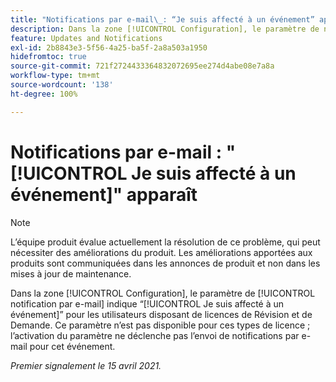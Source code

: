```yaml
---
title: "Notifications par e-mail\_: “Je suis affecté à un événement” apparaît"
description: Dans la zone [!UICONTROL Configuration], le paramètre de notification par e-mail indique “Je suis affecté à un événement” pour les utilisateurs disposant de licences de Révision et de Demande. Ce paramètre n’est pas disponible pour ces types de licence ; l’activation du paramètre ne déclenche pas l’envoi de notifications par e-mail pour cet événement.
feature: Updates and Notifications
exl-id: 2b8843e3-5f56-4a25-ba5f-2a8a503a1950
hidefromtoc: true
source-git-commit: 721f2724433364832072695ee274d4abe08e7a8a
workflow-type: tm+mt
source-wordcount: '138'
ht-degree: 100%

---
```


# Notifications par e-mail : &quot;[!UICONTROL Je suis affecté à un événement]&quot; apparaît

<!--Article created by request-->

>[!NOTE]
>
>L’équipe produit évalue actuellement la résolution de ce problème, qui peut nécessiter des améliorations du produit. Les améliorations apportées aux produits sont communiquées dans les annonces de produit et non dans les mises à jour de maintenance.

Dans la zone [!UICONTROL Configuration], le paramètre de [!UICONTROL notification par e-mail] indique “[!UICONTROL Je suis affecté à un événement]” pour les utilisateurs disposant de licences de Révision et de Demande. Ce paramètre n’est pas disponible pour ces types de licence ; l’activation du paramètre ne déclenche pas l’envoi de notifications par e-mail pour cet événement.

_Premier signalement le 15 avril 2021._
